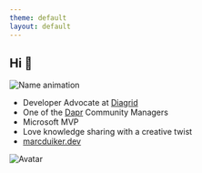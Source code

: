 ```yaml
---
theme: default
layout: default
---
```


## Hi 👋

![Name animation](/images/marcduiker_name_anim_x400.gif)

- Developer Advocate at [Diagrid](https://diagrid.io)
- One of the [Dapr](https://dapr.io) Community Managers
- Microsoft MVP
- Love knowledge sharing with a creative twist
- [marcduiker.dev](https://marcduiker.dev)

![Avatar](/images/marcduiker_dapr_rainbow_eyes.gif)